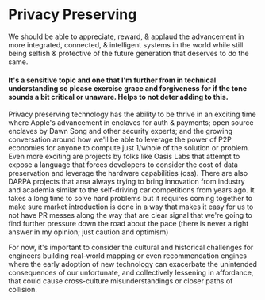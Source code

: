 # Privacy Preserving

We should be able to appreciate, reward, & applaud the advancement in more integrated, connected, & intelligent systems in the world while still being selfish & protective of the future generation that deserves to do the same.

#### It's a sensitive topic and one that I'm further from in technical understanding so please exercise grace and forgiveness for if the tone sounds a bit critical or unaware. Helps to not deter adding to this.

Privacy preserving technology has the ability to be thrive in an exciting time where Apple's advancement in enclaves for auth & payments; open source enclaves by Dawn Song and other security experts; and the growing conversation around how we'll be able to leverage the power of P2P economies for anyone to compute just 1/whole of the solution or problem. Even more exciting are projects by folks like Oasis Labs that attempt to expose a language that forces developers to consider the cost of data preservation and leverage the hardware capabilities (oss). There are also DARPA projects that area always trying to bring innovation from industry and academia similar to the self-driving car competitions from years ago. It takes a long time to solve hard problems but it requires coming together to make sure market introduction is done in a way that makes it easy for us to not have PR messes along the way that are clear signal that we're going to find further pressure down the road about the pace (there is never a right answer in my opinion; just caution and optimism)

For now, it's important to consider the cultural and historical challenges for engineers building real-world mapping or even recommendation engines where the early adoption of new technology can exacerbate the unintended consequences of our unfortunate, and collectively lessening in affordance, that could cause cross-culture misunderstandings or closer paths of collision.

